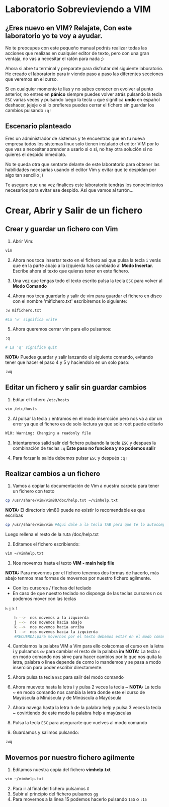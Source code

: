 # Laboratorio Sobrevieviendo a VIM

## ¿Eres nuevo en VIM? Relajate, Con este laboratorio yo te voy a ayudar. 
No te preocupes con este pequeño manual podrás realizar todas las acciones que realizas en cualquier editor de texto, pero con una gran ventaja, no vas a necesitar el ratón para nada ;)

Ahora si abre tu terminal y preparate para disfrutar del siguiente laboratorio.
He creado el laboratorio para ir viendo paso a paso las diferentes secciones que veremos en el curso.

Si en cualquier momento te lias y no sabes conocer en evolver al punto anterior, no entres en **pánico** siempre puedes volver atrás pulsando la tecla ```ESC``` varias veces y pulsando luego la tecla ```u``` que significa **undo** en español deshacer, jejeje o si lo prefieres puedes cerrar el fichero sin guardar los cambios pulsando ```:q!```

## Escenario planteado

Eres un administrador de sistemas y te encuentras que en tu nueva empresa todos los sistemas linux solo tienen instalado el editor VIM por lo que vas a necesitar aprender a usarlo si o si, no hay otra solución si no quieres el despido inmediato.

No te queda otra que sentarte delante de este laboratorio para obtener las habilidades necesarias usando el editor Vim y evitar que te despidan por algo tan sencillo ;)

Te aseguro que una vez finalices este laboratorio tendrás los conocimientos necesarios para evitar ese despido. Asi que vamos al turrón...

# Crear, Abrir y Salir de un fichero

## Crear y guardar un fichero con Vim

1. Abrir Vim:

```bash
vim
```

2. Ahora nos toca insertar texto en el fichero asi que pulsa la tecla ```i``` verás que en la parte abajo a la izquierda has cambiado al **Modo Insertar**. Escribe ahora el texto que quieras tener en este fichero.

3. Una vez que tengas todo el texto escrito pulsa la tecla ```ESC``` para volver al **Modo Comando**
4. Ahora nos toca guardarlo y salir de vim para guardar el fichero en disco con el nombre 'mifichero.txt' escribiremos lo siguiente:
```bash
:w mifichero.txt

#La 'w' significa write
```

5. Ahora queremos cerrar vim para ello pulsamos:
```bash
:q

# La 'q' significa quit
```

**NOTA:** Puedes guardar y salir lanzando el siguiente comando, evitando tener que hacer el paso 4 y 5 y haciendolo en un solo paso:
```bash
:wq
```

## Editar un fichero y salir sin guardar cambios

1. Editar el fichero ```/etc/hosts ```
```bash
vim /etc/hosts
```
2. Al pulsar la tecla ```i``` entramos en el modo insercción pero nos va a dar un error ya que el fichero es de solo lectura ya que solo root puede editarlo
```bash
W10: Warning: Changing a readonly file
```
3. Intentaremos salid salir del fichero pulsando la tecla ```ESC``` y despues la combinación de teclas ```:q```  **Este paso no funciona y no podemos salir**

4. Para forzar la salida debemos pulsar ```ESC``` y después ```:q!```


## Realizar cambios a un fichero

1. Vamos a copiar la documentación de Vim a nuestra carpeta para tener un fichero con texto

```bash
cp /usr/share/vim/vim80/doc/help.txt ~/vimhelp.txt
```
**NOTA:** El directorio vim80 puede no existir lo recomendable es que escribas 
```bash 
cp /usr/share/vim/vim #Aqui dale a la tecla TAB para que te lo autocomplete
``` 
Luego rellena el resto de la ruta /doc/help.txt


2. Editamos el fichero escribiendo:

```bash
vim ~/vimhelp.txt
``` 
3. Nos movemos hasta el texto **VIM - main help file**

**NOTA:** Para movernos por el fichero tenemos dos formas de hacerlo, más abajo tenmos mas formas de movernos por nuestro fichero agilmente.
- Con los cursores / flechas del teclado
- En caso de que nuestro teclado no disponga de las teclas cursores n os podemos mover con las teclas 

```h```  ```j```  ```k```  ```l```
	
```bash
	h -->  nos movemos a la izquierda
	j -->  nos movemos hacia abajo
	k -->  nos movemos hacia arriba
	l -->  nos movemos hacia la izquierda
	#RECUERDA:para movernos por el texto debemos estar en el modo comando por lo que debes pulsar la tecla ESC 
```



4. Cambiamos la palabra VIM a Vim para ello colacomas el curso en la letra i y pulsamos ```cw``` para cambiar el resto de la palabra **im**
**NOTA:** La tecla ```c``` en modo comando nos sirve para hacer cambios por lo que nos quita la letra, palabra o linea depende de como lo mandemos y se pasa a modo inserción para poder escribir directamente.

5. Ahora pulsa ta tecla ```ESC``` para salir del modo comando
6. Ahora muevete hasta la letra i y pulsa 2 veces la tecla ~ 
**NOTA:** La tecla ~ en modo comando nos cambia la letra donde este el curso de Mayúscula a Minúscula y de Minúscula a Mayúscula 
7. Ahora navega hasta la letra h de la palabra help y pulsa 3 veces la tecla ~ covirtiendo de este modo la palabra help a mayúsculas
8. Pulsa la tecla ```ESC``` para asegurarte que vuelves al modo comando
9. Guardamos y salimos pulsando:
```bash
:wq
```

## Movernos por nuestro fichero agilmente

1. Editamos nuestra copia del fichero **vimhelp.txt**
```bash
vim ~/vimhelp.txt 
```
2. Para ir al final del fichero pulsamos ```G```
3. Subir al principio del fichero pulsamos ```gg```
4. Para movernos a la linea 15 podemos hacerlo pulsando  ```15G``` o ```:15```
 
